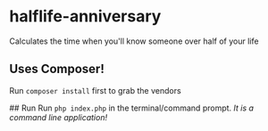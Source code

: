# halflife-anniversary
Calculates the time when you'll know someone over half of your life

## Uses Composer!
Run `composer install` first to grab the vendors

## Run
Run `php index.php` in the terminal/command prompt. *It is a command line application!*
